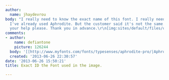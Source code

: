 ```yaml
---
author:
  name: jhaydevrou
body: "I really need to know the exact name of this font. I really need it on my work.
  I've already used Aphrodite. But the customer said it's not the same. I really need
  your help please. Thank you in advance.\r\n[img:sites/default/files/old-images/CCC_3497.png]"
comments:
- author:
    name: defiantone
    picture: 126244
  body: '[[http://www.myfonts.com/fonts/typesenses/aphrodite-pro/|Aphrodite]]'
  created: '2013-06-26 22:30:57'
date: '2013-06-26 15:50:21'
title: Exact ID the Font used in the image.

---
```

